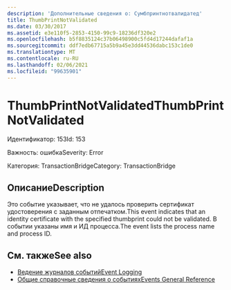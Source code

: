 ```yaml
---
description: 'Дополнительные сведения о: Сумбпринтнотвалидатед'
title: ThumbPrintNotValidated
ms.date: 03/30/2017
ms.assetid: e3e110f5-2853-4150-99c9-18236df320e2
ms.openlocfilehash: b5f8835124c37b06498900c5fd4d17244dafaf1a
ms.sourcegitcommit: ddf7edb67715a5b9a45e3dd44536dabc153c1de0
ms.translationtype: MT
ms.contentlocale: ru-RU
ms.lasthandoff: 02/06/2021
ms.locfileid: "99635901"
---
```

# <a name="thumbprintnotvalidated"></a><span data-ttu-id="00caa-103">ThumbPrintNotValidated</span><span class="sxs-lookup"><span data-stu-id="00caa-103">ThumbPrintNotValidated</span></span>

<span data-ttu-id="00caa-104">Идентификатор: 153</span><span class="sxs-lookup"><span data-stu-id="00caa-104">Id: 153</span></span>  
  
 <span data-ttu-id="00caa-105">Важность: ошибка</span><span class="sxs-lookup"><span data-stu-id="00caa-105">Severity: Error</span></span>  
  
 <span data-ttu-id="00caa-106">Категория: TransactionBridge</span><span class="sxs-lookup"><span data-stu-id="00caa-106">Category: TransactionBridge</span></span>  
  
## <a name="description"></a><span data-ttu-id="00caa-107">Описание</span><span class="sxs-lookup"><span data-stu-id="00caa-107">Description</span></span>  

 <span data-ttu-id="00caa-108">Это событие указывает, что не удалось проверить сертификат удостоверения с заданным отпечатком.</span><span class="sxs-lookup"><span data-stu-id="00caa-108">This event indicates that an identity certificate with the specified thumbprint could not be validated.</span></span> <span data-ttu-id="00caa-109">В событии указаны имя и ИД процесса.</span><span class="sxs-lookup"><span data-stu-id="00caa-109">The event lists the process name and process ID.</span></span>  
  
## <a name="see-also"></a><span data-ttu-id="00caa-110">См. также</span><span class="sxs-lookup"><span data-stu-id="00caa-110">See also</span></span>

- [<span data-ttu-id="00caa-111">Ведение журналов событий</span><span class="sxs-lookup"><span data-stu-id="00caa-111">Event Logging</span></span>](index.md)
- [<span data-ttu-id="00caa-112">Общие справочные сведения о событиях</span><span class="sxs-lookup"><span data-stu-id="00caa-112">Events General Reference</span></span>](events-general-reference.md)

